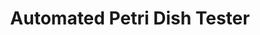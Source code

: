 ---
layout: post
title: Automated Petri Dish Tester
external: [github, github.com/EnigMoiD/petri-test]
short: poe-petri
banner-type: png

team: 2


header: ['We built an Arduino-controlled petri dish scanner and controlled it with a Node API.','']

specs: [
[code, 'Arduino C, Node']]
---